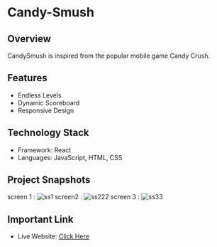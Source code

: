 ﻿# Candy-Smush

## Overview
CandySmush is inspired from the popular mobile game Candy Crush. 

## Features
- Endless Levels
- Dynamic Scoreboard
- Responsive Design

## Technology Stack
- Framework: React
- Languages: JavaScript, HTML, CSS

## Project Snapshots
screen 1 :
![ss1](https://github.com/user-attachments/assets/34bcb60c-2c1b-4e85-88c4-c9d80dbc9010)
screen2 :
![ss222](https://github.com/user-attachments/assets/c047a98c-440b-44a6-9638-4c9650ce2f9a)
screen 3 :
![ss33](https://github.com/user-attachments/assets/70bbf8f1-82bf-49be-b786-dae47d99e939)


## Important Link
- Live Website: [Click Here](https://candysmush.netlify.app/)
